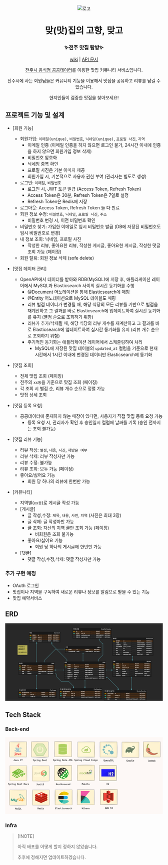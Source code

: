 <div align="center">
<img width="200px" src="https://dthezntil550i.cloudfront.net/pn/latest/pn1608281849186400000834203/1280_960/468201b8-3f90-4f98-b8ae-06aa4f156741.png" alt="로고"/>

# 맞(맛)집의 고향, 맞고

### ✨전주 맛집 탐방✨

[wiki](https://github.com/kingseungil/matgo/wiki) |
[API 문서]()


[전주시 음식점 공공데이터](https://www.data.go.kr/tcs/dss/selectFileDataDetailView.do?publicDataPk=15076735#tab-layer-openapi)를
이용한 맛집 커뮤니티 서비스입니다.

전주시에 사는 회원님들은 커뮤니티 기능을 이용해서 맛집을 공유하고 리뷰를 남길 수 있습니다. 

현지인들이 검증한 맛집을 찾아보세요!

</div>

## 프로젝트 기능 및 설계

- [회원 기능]
  - 회원가입: `이메일(unique)`, `비밀번호`, `닉네임(unique)`, `프로필 사진`, `지역`
    - 이메일 인증 (이메일 인증을 하지 않으면 로그인 불가, 24시간 이내에 인증을 하지 않으면 회원가입 정보 삭제)
    - 비밀번호 암호화
    - 닉네임 중복 확인
    - 프로필 사진은 기본 이미지 제공
    - 회원가입 시, 기본적으로 사용자 권한 부여 (관리자는 별도로 생성)
  - 로그인: `이메일`, `비밀번호`
    - 로그인 시, JWT 토큰 발급 (Access Token, Refresh Token)
    - Access Token은 30분, Refresh Token은 7일로 설정
    - Refresh Token은 Redis에 저장
  - 로그아웃: Access Token, Refresh Token 둘 다 만료
  - 회원 정보 수정: `비밀번호`, `닉네임`, `프로필 사진`, `주소`
    - 비밀번호 변경 시, 이전 비밀번호 확인
  - 비밀번호 찾기: 가입한 이메일로 임시 비밀번호 발급 (DB에 저장된 비밀번호도 임시 비밀번호로 변경)
  - 내 정보 조회: 닉네임, 프로필 사진
    - 작성한 리뷰, 좋아요한 리뷰, 작성한 게시글, 좋아요한 게시글, 작성한 댓글 조회 가능 (페이징)
  - 회원 탈퇴: 회원 정보 삭제 (sofe delete)
  
- [맛집 데이터 관리] 
  - OpenAPI에서 데이터를 받아와 RDB(MySQL)에 저장 후, 애플리케이션 레이어에서 MySQL과 Elasticsearch 사이의 실시간 동기화를 수행
    - @Document 어노테이션을 통해 Elasticsearch에 매핑
    - @Entity 어노테이션으로 MySQL 테이블도 매핑
    - 리뷰 별점 데이터가 변경될 때, 해당 식당의 모든 리뷰를 기반으로 별점을 재계산하고 그 결과를 바로 Elasticsearch에 업데이트하여 실시간 동기화를 유지 (별점 순으로 조회하기 위함)
    - 리뷰가 추가/삭제될 때, 해당 식당의 리뷰 개수를 재계산하고 그 결과를 바로 Elasticsearch에 업데이트하여 실시간 동기화를 유지 (리뷰 개수 순으로 조회하기 위함) 
    - 주기적인 동기화는 애플리케이션 레이어에서 스케줄링하여 처리
      - MySQL에 저장된 맛집 테이블의 `updated_at` 컬럼을 기준으로 현재 시간에서 1시간 이내에 변경된 데이터만 Elasticsearch에 동기화 
      
- [맛집 조회] 
  - 전체 맛집 조회 (페이징) 
  - 전주의 `xx동`을 기준으로 맛집 조회 (페이징)
  - 각 조회 시 별점 순, 리뷰 개수 순으로 정렬 가능
  - 맛집 상세 조회
  
- [맛집 등록 요청]
  - 공공데이터에 존재하지 않는 매장이 있다면, 사용자가 직접 맛집 등록 요청 가능
    - 등록 요청 시, 관리자가 확인 후 승인일시 컬럼에 날짜를 기록 (승인 전까지는 조회 불가능)
    
- [맛집 리뷰 기능]
  - 리뷰 작성: `별점`, `내용`, `사진`, `재방문 여부`
  - 리뷰 삭제: 리뷰 작성자만 가능
  - 리뷰 수정: 불가능
  - 리뷰 조회: 모두 가능 (페이징)
  - 좋아요/싫어요 기능
    - 회원 당 하나의 리뷰에 한번만 가능
  
- [커뮤니티] 
  - 지역별(`xx동`)로 게시글 작성 가능
  - [게시글]
    - 글 작성,수정: `제목`, `내용`, `사진`, `지역` (사진은 최대 3장)
    - 글 삭제: 글 작성자만 가능
    - 글 조회: 자신의 지역 글만 조회 가능 (페이징)
      - 비회원은 조회 불가능
    - 좋아요/싫어요 기능
      - 회원 당 하나의 게시글에 한번만 가능
  - [댓글]
    - 댓글 작성,수정,삭제: 댓글 작성자만 가능
  
### 추가 구현 예정
- OAuth 로그인
- 맛집이나 지역을 구독하여 새로운 리뷰나 정보를 알림으로 받을 수 있는 기능
- 맛집 예약서비스

## ERD

![](images/erd.png)

## Tech Stack

### Back-end

![img.png](images/backend-techstack.png)

### Infra

> \[!NOTE]
>
> 아직 배포를 어떻게 할지 정하지 않았습니다.
> 
> 추후에 정해지면 업데이트하겠습니다.
